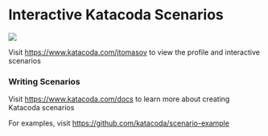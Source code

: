 # Interactive Katacoda Scenarios

[![](http://shields.katacoda.com/katacoda/jtomasov/count.svg)](https://www.katacoda.com/jtomasov "Get your profile on Katacoda.com")

Visit https://www.katacoda.com/jtomasov to view the profile and interactive scenarios

### Writing Scenarios
Visit https://www.katacoda.com/docs to learn more about creating Katacoda scenarios

For examples, visit https://github.com/katacoda/scenario-example
